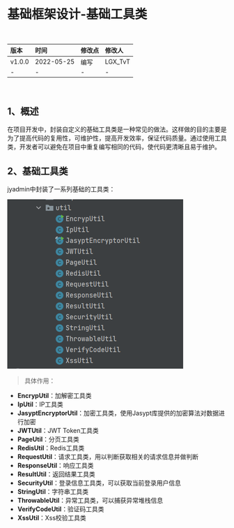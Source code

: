 # 基础框架设计-基础工具类

<br/>

| 版本   | 时间       | 修改点 | 修改人  |
| :----- | :--------- | :----- | :------ |
| v1.0.0 | 2022-05-25 | 编写   | LGX_TvT |
| -      | -          | -      | -       |

<br/>



## 1、概述



在项目开发中，封装自定义的基础工具类是一种常见的做法。这样做的目的主要是为了提高代码的复用性，可维护性，提高开发效率，保证代码质量。通过使用工具类，开发者可以避免在项目中重复编写相同的代码，使代码更清晰且易于维护。



## 2、基础工具类



jyadmin中封装了一系列基础的工具类：



![image-20230609155358271](%E5%9F%BA%E7%A1%80%E6%A1%86%E6%9E%B6%E8%AE%BE%E8%AE%A1-%E5%9F%BA%E7%A1%80%E5%B7%A5%E5%85%B7%E7%B1%BB.assets/image-20230609155358271-16862972393491.png)



> 具体作用：

- **EncrypUtil**：加解密工具类 
- **IpUtil**：IP工具类
- **JasyptEncryptorUtil**：加密工具类，使用Jasypt库提供的加密算法对数据进行加密
- **JWTUtil**：JWT Token工具类
- **PageUtil**：分页工具类
- **RedisUtil**：Redis工具类
- **RequestUtil**：请求工具类，用以判断获取相关的请求信息并做判断
- **ResponseUtil**：响应工具类
- **ResultUtil**：返回结果工具类
- **SecurityUtil**：登录信息工具类，可以获取当前登录用户信息
- **StringUtil**：字符串工具类
- **ThrowableUtil**：异常工具类，可以捕获异常堆栈信息
- **VerifyCodeUtil**：验证码工具类
- **XssUtil**：Xss校验工具类
